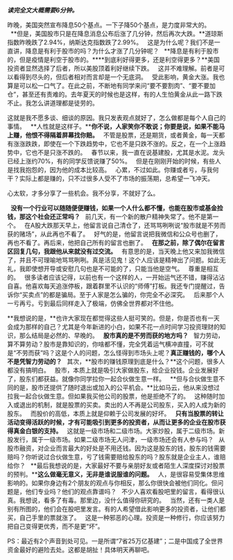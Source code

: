 ***读完全文大概需要6分钟。***
  
  
昨晚，美国突然宣布降息50个基点。一下子降50个基点，是力度非常大的。  
 
**但是，美国股市只是在降息消息公布后涨了几分钟，然后再次大跌。**道琼斯指数昨晚跌了2.94%，纳斯达克指数跌了2.99%。
 
这是为什么呢？我们不是一直讲，降息是有利于股市的吗？为什么才涨了几分钟呢？
 
**降息是有利于股市的，但是疫情是利空于股市的。****到底利好得更多，还是利空得更多？**美国投资者显然选择了后者，所以美股顶着利好继续下跌。
 
这并不难理解。前者是可以看得到尽头的，但后者相对而言却是一个无底洞。
 
受此影响，黄金大涨。我也算是可以松一口气了。在此之前，不断地有同学来问“要不要割肉”、“要不要加仓”，甚至还有责难的。去年夏天的时候也是这样，有的人生怕黄金从此一路下跌不止。我怎么讲道理都是徒劳的。
  
这就是我不愿多谈、细谈的原因。我只发表观点就好了，怎么做都是每个人自己的事情。
 
**人性就是这样子。****你不说，人家笑你不敢说；你要是说，如果不能马上赚，他恨不得隔着屏幕找你赔。**
 
不管是股票，还是期货，或者黄金，每一天都有涨涨跌跌，即使在一个下跌趋势中，它也不是只跌不涨的。反之，在一个上涨趋势中，它也不是只涨不跌的。
 
春节以来，我一直在说基建股，尤其是水泥。龙头已经上涨约70%，有的同学反馈说赚了50%。
 
但是在刚刚开始的时候，有些人是找我抱怨的，因为他的成本比较高。
 
心累，不过如此。你赚或者亏，与我何干？实际上都是赚的，只不过很多人受不了市场的振荡期，总希望一飞冲天。
  
心太软，才多分享了一些机会。我不分享，不就好了么。
  
 
**没有一个行业可以随随便便赚钱，如果一个人什么都不懂，也能在股市或基金捡钱，那这个社会还正常吗？**
 
前几天，有一个新的散户精神失常了。他不是第一个。
 
在A股大跌那天早上，他留言说自己清仓了，还骂骂咧咧说“股市就是不劳而获的赌场”，从此再也不看了。
 
好气的是，他留言说把我微信和公众号也删了，再也不看了。再后来，他把自己所有的留言也删了。
 
**在那之前，除了偶尔在留言区回复几句，我跟他从来就没有过交流。**
 
有意思的是，当天晚上他又来加我微信了，并且不可理喻地骂骂咧咧。真是活见鬼！这个人应该是精神出了问题。如此无礼，我即使想开导或安慰几句也是不可能的了，只能当他是空气。
 
尊重是相互的。
 
很多读者应该记得，以前也有一个这样的人，一开始运气还不错，赚得沾沾自喜。他喜欢每天追涨停板，跟着群里不认识的“师傅”打板。我还专门提醒过，告诉你“买卖点”的都是骗局。至于人家是怎么骗的，你完全不必深究。
 
后来那个人一亏再亏。亏到最后同样走入了极端，仿佛全世界都对不住他。
  
**我想说的是，**也许大家现在都觉得这些人挺可笑的。但是，你是否也有一天会成为那样的自己？尤其是今年新进的小白，如果不花一点时间学习投资理财的知识，那么结局是必然的、早晚的。
 
**股市真的是不劳而获的地方吗？**
 
智力劳动，算不算劳动？股市是靠知识的，你啥都不懂，完全凭着运气横冲直撞，可不就是“不劳而获”吗？这是个人的问题，怎么怪得到市场头上呢？**真正赚钱的，哪个人不是凭智力劳动的？**
 
其次，**股市的赚钱原理到底是什么？**这个问题，很多人都没有搞明白。
 
股市，本质上就是吸引大家做股东，给企业投钱。企业发展好了，股东们都获益。就像你同学拉你一起合伙做生意一样。
 
**但与合伙做生意不同的是，股市还提供了随时退出或加入的公平机会。**比如马云，他从来没想过拉我一起合伙做生意。但如果我买他公司的股票，他是拒绝不了的。
 
这种随时加入或退出的机制，就是股票的买卖。卖出的人不再是公司股东，买入的人成为新的股东。
 
而股价的高低，本质上就是仰赖于公司发展的好坏。
 
**只有当股票的转让活动变得活跃的时候，才有可能吸引到更多的投资者，从而让更多的企业在股市获得真金白银的支持。**
 
这就是一级市场和二级市场。大家炒股，属于二级市场。新股发行，属于一级市场。如果二级市场无人问津，一级市场还会有人参与吗？
 
从股市融资，对企业而言最大的好处是不用还钱。因为这是股东的钱，股东的钱需要赔吗？你听说过合伙做生意，亏了钱需要赔给股东的吗？股东就是企业主人，谁赔给你？
 
**最后我想说的是，大家最好不要与亲朋好友或者陌生人深度探讨对股票的预判。****这么做毫无意义，无非是谁说服谁的问题。**
 
人，是很容易受集体思维影响的。如果你身边有2个朋友的观点与你相反，那么你很快会被他们同化。但问题是，他们专业吗？他们的观点靠谱吗？
 
不少人喜欢看股吧里的留言，看得很认真。我想说，看多了有毒。那里边，没什么值得你研究的。
 
当然，还有一类人是别有所图的，他们会在股吧里发言。有的人希望借此影响更多的投资者，让他们都买，自己手里的票就涨了。
 
这是一种邪恶的心理。投资是一种修行，你应该努力把自己变得更优秀，而不是更“坏”。
  
PS：最近有2个声音到处可见。一是所谓“7省25万亿基建”；二是中国成了全世界资金最好的避险去处。这都是胡扯！具体明天再聊吧。